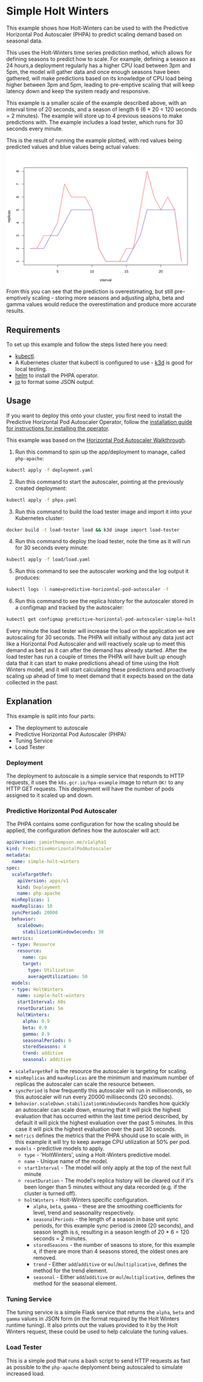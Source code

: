 # Simple Holt Winters

This example shows how Holt-Winters can be used to with the Predictive Horizontal Pod Autoscaler (PHPA) to predict
scaling demand based on seasonal data.

This uses the Holt-Winters time series prediction method, which allows for defining seasons to predict how to scale.
For example, defining a season as 24 hours,a deployment regularly has a higher CPU load between 3pm and 5pm, the model
will gather data and once enough seasons have been gathered, will make predictions based on its knowledge of CPU load
being higher between 3pm and 5pm, leading to pre-emptive scaling that will keep latency down and keep the system ready
and responsive.

This example is a smaller scale of the example described above, with an interval time of 20 seconds, and a season of
length 6 (6 * 20 = 120 seconds = 2 minutes). The example will store up to 4 previous seasons to make predictions with.
The example includes a load tester, which runs for 30 seconds every minute.

This is the result of running the example plotted, with red values being predicted values and blue values being actual
values:
![Predicted values overestimating but still fitting actual values](../../docs/img/holt_winters_prediction_vs_actual.svg)
From this you can see that the prediction is overestimating, but still pre-emptively scaling - storing more seasons and
adjusting alpha, beta and gamma values would reduce the overestimation and produce more accurate results.

## Requirements

To set up this example and follow the steps listed here you need:

- [kubectl](https://kubernetes.io/docs/tasks/tools/).
- A Kubernetes cluster that kubectl is configured to use - [k3d](https://github.com/rancher/k3d) is good for local
testing.
- [helm](https://helm.sh/docs/intro/install/) to install the PHPA operator.
- [jq](https://stedolan.github.io/jq/) to format some JSON output.

## Usage

If you want to deploy this onto your cluster, you first need to install the Predictive Horizontal Pod Autoscaler
Operator, follow the [installation guide for instructions for installing the
operator](https://predictive-horizontal-pod-autoscaler.readthedocs.io/en/latest/user-guide/installation).

This example was based on the [Horizontal Pod Autoscaler
Walkthrough](https://kubernetes.io/docs/tasks/run-application/horizontal-pod-autoscale-walkthrough/).

1. Run this command to spin up the app/deployment to manage, called `php-apache`:

```bash
kubectl apply -f deployment.yaml
```

2. Run this command to start the autoscaler, pointing at the previously created deployment:

```bash
kubectl apply -f phpa.yaml
```

3. Run this command to build the load tester image and import it into your Kubernetes cluster:

```bash
docker build -t load-tester load && k3d image import load-tester
```

4. Run this command to deploy the load tester, note the time as it will run for 30 seconds every minute:

```bash
kubectl apply -f load/load.yaml
```

5. Run this command to see the autoscaler working and the log output it produces:

```bash
kubectl logs -l name=predictive-horizontal-pod-autoscaler -f
```

6. Run this command to see the replica history for the autoscaler stored in a configmap and tracked by the autoscaler:

```bash
kubectl get configmap predictive-horizontal-pod-autoscaler-simple-holt-winters-data -o=json | jq -r '.data.data | fromjson | .modelHistories["simple-holt-winters"].replicaHistory[] | .time,.replicas'
```

Every minute the load tester will increase the load on the application we are autoscaling for 30 seconds. The PHPA will
initially without any data just act like a Horizontal Pod Autoscaler and will reactively scale up to meet this demand
as best as it can after the demand has already started. After the load tester has run a couple of times the PHPA will
have built up enough data that it can start to make predictions ahead of time using the Holt Winters model, and it
will start calculating these predictions and proactively scaling up ahead of time to meet demand that it expects based
on the data collected in the past.

## Explanation

This example is split into four parts:

- The deployment to autoscale
- Predictive Horizontal Pod Autoscaler (PHPA)
- Tuning Service
- Load Tester

### Deployment

The deployment to autoscale is a simple service that responds to HTTP requests, it uses the `k8s.gcr.io/hpa-example`
image to return `OK!` to any HTTP GET requests. This deployment will have the number of pods assigned to it scaled up
and down.

### Predictive Horizontal Pod Autoscaler

The PHPA contains some configuration for how the scaling should be applied, the configuration defines how the
autoscaler will act:

```yaml
apiVersion: jamiethompson.me/v1alpha1
kind: PredictiveHorizontalPodAutoscaler
metadata:
  name: simple-holt-winters
spec:
  scaleTargetRef:
    apiVersion: apps/v1
    kind: Deployment
    name: php-apache
  minReplicas: 1
  maxReplicas: 10
  syncPeriod: 20000
  behavior:
    scaleDown:
      stabilizationWindowSeconds: 30
  metrics:
  - type: Resource
    resource:
      name: cpu
      target:
        type: Utilization
        averageUtilization: 50
  models:
  - type: HoltWinters
    name: simple-holt-winters
    startInterval: 60s
    resetDuration: 5m
    holtWinters:
      alpha: 0.9
      beta: 0.9
      gamma: 0.9
      seasonalPeriods: 6
      storedSeasons: 4
      trend: additive
      seasonal: additive
```

- `scaleTargetRef` is the resource the autoscaler is targeting for scaling.
- `minReplicas` and `maxReplicas` are the minimum and maximum number of replicas the autoscaler can scale the resource
between.
- `syncPeriod` is how frequently this autoscaler will run in milliseconds, so this autoscaler will run every 20000
milliseconds (20 seconds).
- `behavior.scaleDown.stabilizationWindowSeconds` handles how quickly an autoscaler can scale down, ensuring that it
will pick the highest evaluation that has occurred within the last time period described, by default it will pick the
highest evaluation over the past 5 minutes. In this case it will pick the highest evaluation over the past 30 seconds.
- `metrics` defines the metrics that the PHPA should use to scale with, in this example it will try to keep average
CPU utilization at 50% per pod.
- `models` - predictive models to apply.
  - `type` - 'HoltWinters', using a Holt-Winters predictive model.
  - `name` - Unique name of the model.
  - `startInterval` - The model will only apply at the top of the next full minute
  - `resetDuration` - The model's replica history will be cleared out if it's been longer than 5 minutes without any
  data recorded (e.g. if the cluster is turned off).
  - `holtWinters` - Holt-Winters specific configuration.
      * `alpha`, `beta`, `gamma` - these are the smoothing coefficients for level, trend and seasonality
      respectively.
    * `seasonalPeriods` - the length of a season in base unit sync periods, for this example sync period is `20000`
    (20 seconds), and season length is `6`, resulting in a season length of 20 * 6 = 120 seconds = 2 minutes.
    * `storedSeasons` - the number of seasons to store, for this example `4`, if there are more than 4 seasons
    stored, the oldest ones are removed.
    * `trend` - Either `add`/`additive` or `mul`/`multiplicative`, defines the method for the trend element.
    * `seasonal` - Either `add`/`additive` or `mul`/`multiplicative`, defines the method for the seasonal element.

### Tuning Service

The tuning service is a simple Flask service that returns the `alpha`, `beta` and `gamma` values in JSON form (in the
format required by the Holt Winters runtime tuning). It also prints out the values provided to it by the Holt Winters
request, these could be used to help calculate the tuning values.

### Load Tester

This is a simple pod that runs a bash script to send HTTP requests as fast as possible to the `php-apache` deplyoment
being autoscaled to simulate increased load.
